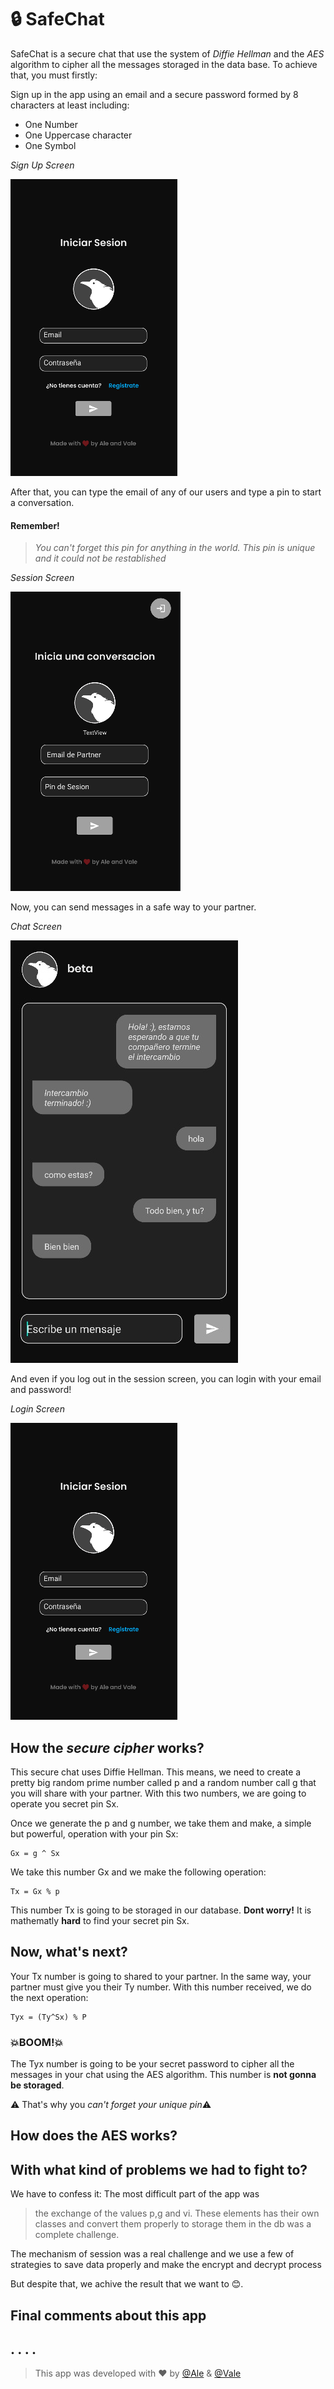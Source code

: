 # 🔒 SafeChat 
SafeChat is a secure chat that use the system of *Diffie Hellman* and the *AES* algorithm to cipher all the messages storaged in the data base.
To achieve that, you must firstly:

Sign up in the app using an email and a secure password formed by 8 characters at least including:

  -  One Number
  -  One Uppercase character
  -  One Symbol
  
_Sign Up Screen_

![Sign Up Screen](https://github.com/ValeArias07/SafeChat/blob/master/images/login.png)

After that, you can type the email of any of our users and type a pin to start a conversation.
#### Remember! 
>*You can't forget this pin for anything in the world. This pin is unique and it could not be restablished* 

_Session Screen_

![Session Screen](https://github.com/ValeArias07/SafeChat/blob/master/images/session.png)


Now, you can send messages in a safe way to your partner.

_Chat Screen_

![Chat Screen](https://github.com/ValeArias07/SafeChat/blob/master/images/chat.png)

And even if you log out in the session screen, you can login with your email and password!

_Login Screen_

![Login Screen](https://github.com/ValeArias07/SafeChat/blob/master/images/login.png)

## How the *secure cipher* works?
This secure chat uses Diffie Hellman. This means, we need to create a pretty big random prime number called p and a random number call g that you will share with your partner. With this two numbers, we are going to operate you secret pin Sx. 

Once we generate the p and g number, we take them and make, a simple but powerful, operation with your pin Sx:
```
Gx = g ^ Sx
```
We take this number Gx and we make the following operation:

```
Tx = Gx % p
```
This number Tx is going to be storaged in our database. **Dont worry!** It is mathematly **hard** to find your secret pin Sx.

## Now, what's next? 
Your Tx number is going to shared to your partner. In the same way, your partner must give you their Ty number. 
With this number received, we do the next operation:

```
Tyx = (Ty^Sx) % P
```

### 💥BOOM!💥 ###
The Tyx number is going to be your secret password to cipher all the messages in your chat using the AES algorithm. This number is **not gonna be storaged**.

⚠️ That's why you *can't forget your unique pin*⚠️


## How does the AES works?
<!-- Write about how we take the number generated in the Diffie Hellman as a password in the AES algorithm -->

## With what kind of problems we had to fight to?
We have to confess it: 
The most difficult part of the app was

> the exchange of the values p,g and vi. These elements has their own classes and convert them properly to storage them in the db was a complete challenge. 

The mechanism of session was a real challenge and we use a few of strategies to save data properly and make  the encrypt and decrypt process


But despite that, we achive the result that we want to 😊. 

## Final comments about this app
.
.
.
.
----------


> This app was developed with ❤ by [@Ale](https://github.com/JhonSaldarriaga) & [@Vale](https://github.com/ValeArias07) 




